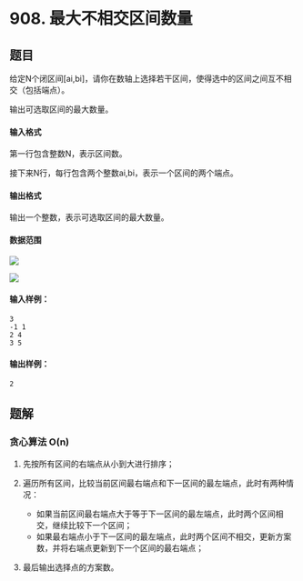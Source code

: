 <!--
 * @Author: shaqsnake
 * @Email: shaqsnake@gmail.com
 * @Date: 2019-09-16 15:58:00
 * @LastEditTime: 2019-09-17 14:45:47
 * @Description: Acwing 908
 -->

# 908. 最大不相交区间数量

## 题目

给定N个闭区间[ai,bi]，请你在数轴上选择若干区间，使得选中的区间之间互不相交（包括端点）。

输出可选取区间的最大数量。

#### 输入格式

第一行包含整数N，表示区间数。

接下来N行，每行包含两个整数ai,bi，表示一个区间的两个端点。

#### 输出格式

输出一个整数，表示可选取区间的最大数量。

#### 数据范围

![](http://latex.codecogs.com/gif.latex?\\1%20\leq%20N%20\leq%2010^{9})

![](http://latex.codecogs.com/gif.latex?\\-10^{9}%20\leq%20a_{i}%20\leq%20b_{i}%20\leq%2010^{9})

#### 输入样例：

```
3
-1 1
2 4
3 5
```

#### 输出样例：

```
2
```

## 题解

### 贪心算法 O(n)

1. 先按所有区间的右端点从小到大进行排序；
2. 遍历所有区间，比较当前区间最右端点和下一区间的最左端点，此时有两种情况：

    - 如果当前区间最右端点大于等于下一区间的最左端点，此时两个区间相交，继续比较下一个区间；
    - 如果最右端点小于下一区间的最左端点，此时两个区间不相交，更新方案数，并将右端点更新到下一个区间的最右端点；

3. 最后输出选择点的方案数。
